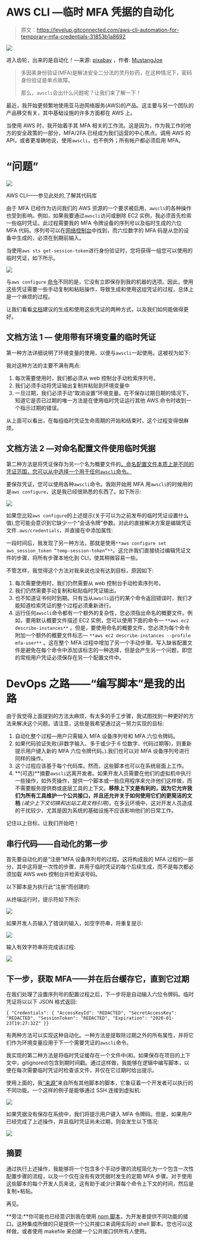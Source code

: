 # AWS CLI —临时 MFA 凭据的自动化

> 原文：<https://levelup.gitconnected.com/aws-cli-automation-for-temporary-mfa-credentials-31853b1a8692>

![](img/84b4f698248694d590658a785857b5a2.png)

进入齿轮，出来的是自动化！—来源: [pixabay](https://pixabay.com/photos/gears-cogs-machine-machinery-1236578/) ，作者: [MustangJoe](https://pixabay.com/users/MustangJoe-2162920/)

> 多因素身份验证(MFA)是解决安全二分法的灵丹妙药，在这种情况下，密码身份验证是单点故障。
> 
> 那么，`awscli`会出什么问题呢？让我们来了解一下！

最近，我开始更频繁地使用亚马逊网络服务(AWS)的产品。这主要与另一个团队的产品移交有关，其中基础设施的许多方面都在 AWS 上。

当使用 AWS 时，我开始着手其 MFA 相关的工作流。这是因为，作为我工作的地方的安全政策的一部分，MFA/2FA 已经成为我们运营的中心焦点。调用 AWS 的 API，或者更准确地说，使用`awscli`，也不例外；所有帐户都必须启用 MFA。

# “问题”

![](img/ec48f580d548e05a63e67c83b667bd67.png)

AWS CLI——参见此处的,了解其代码库

由于 MFA 已经作为访问我们的 AWS 资源的一个要求被启用，`awscli`的各种操作也受到影响。例如，如果我要通过`awscli`访问或删除 EC2 实例，我必须首先检索一些临时凭证。此过程需要我的 MFA 令牌设备的序列号以及临时生成的六位 MFA 代码。序列号可以在[网络控制台](https://console.aws.amazon.com/iam/home#/security_credentials)中找到，而六位数字的 MFA 码是从您的设备中生成的，必须在到期前输入。

当使用`aws sts get-session-token`进行身份验证时，您将获得一组您可以使用的临时凭证，如下所示。

![](img/08dceea29abff837cb836fe87fd173ae.png)

与`aws configure` [命令](https://docs.aws.amazon.com/cli/latest/userguide/cli-chap-configure.html#cli-quick-configuration)不同的是，它没有立即保存到我的机器的选项。因此，使用这些凭证需要一些手动复制和粘贴操作，导致生成和使用这组凭证的过程，总体上是一个麻烦的过程。

让我们看看[文档](https://aws.amazon.com/premiumsupport/knowledge-center/authenticate-mfa-cli/)建议的生成和使用这些凭证的两种方式，以及我们如何能做得更好。

## **文档方法 1 —** 使用带有环境变量的临时凭证

第一种方法详细说明了环境变量的使用，以便与`awscli`一起使用。这被视为如下:

我对这种方法的主要不满有两点:

1.  每次需要使用时，我们都必须从 web 控制台手动检索序列号。
2.  我们必须手动将凭证输出复制并粘贴到环境变量中
3.  一旦过期，我们必须手动“取消设置”环境变量。在不保存过期日期的情况下，知道它是否已过期的唯一方法是在使用临时凭证运行其他 AWS 命令时收到一个指示过期的错误。

从上面可以看出，在每组临时凭证生命周期的开始和结束时，这个过程变得很麻烦。

## 文档方法 2 —对命名配置文件使用临时凭据

第二种方法是将凭证保存为另一个名为概要文件的[。命名配置文件本质上是不同的凭证范围，您可以从中选择一个用于任何`awscli`命令。](https://docs.aws.amazon.com/cli/latest/userguide/cli-configure-profiles.html)

要保存凭证，您可以使用各种`awscli`命令。我刚开始用 MFA 用`awscli`的时候用的是`aws configure`，这是我已经很熟悉的东西了。如下所示:

![](img/aaed7123c4bce0aa2424c98b91800884.png)

如果您比较`aws configure`的上述提示(关于可以为之前发布的临时凭证设置什么值),您可能会意识到它缺少一个“会话令牌”参数。对此的直接解决方案是编辑凭证文件`.aws/credentials`，并直接在中添加属性:

一段时间后，我发现了另一种方法，那就是使用`**aws configure set aws_session_token “temp-session-token”**`。这允许我们直接绕过编辑凭证文件的步骤，将所有步骤本地化到 CLI，使其稍微容易一些。

不管怎样，我觉得这个方法对我来说也没有达到目标，原因如下:

1.  每次需要使用时，我们仍然需要从 web 控制台手动检索序列号。
2.  我们仍然需要手动复制和粘贴临时凭证输出。
3.  也不知道证书何时到期。只有当从`awscli`运行的某个命令返回错误时，我们才能知道检索凭证的整个过程必须重新进行。
4.  运行任何`awscli`命令都有一个额外的复杂性，您必须指出命名的概要文件。例如，要用默认概要文件描述 EC2 实例，您可以使用下面的命令— `**aws ec2 describe-instances**` 。但是，要使用命名的概要文件，您必须为每个命令附加一个额外的概要文件标志— `**aws ec2 describe-instances --profile mfa-user**` 。这在整个 MFA 过程中增加了另一个手动步骤。写入缺省配置文件是避免在每个命令中添加该标志的一种选择，但是会产生另一个问题，即您的常规用户凭证必须保存在另一个配置文件中。

# DevOps 之路——“编写脚本”是我的出路

由于我觉得上面提到的方法太麻烦，有太多的手工步骤，我试图找到一种更好的方法来解决这个问题。请注意，这些是我希望通过这一努力实现的目标:

1.  自动化整个过程—用户只需输入 MFA 设备序列号和 MFA 六位令牌码。
2.  如果代码验证失败(非数字输入、多于或少于 6 位数字、代码过期等)，则重新提示用户键入新的 MFA 六位令牌代码。).我们也可以对 MFA 设备序列号进行同样的操作。
3.  这个过程应该基于每个代码库。然而，这些脚本也可以在系统层面上工作。
4.  **(可选)**摘要`awscli`远离开发者。如果开发人员需要在他们的虚拟机中执行一些操作，如外壳操作，提供一个脚本或一些应用程序来允许他们这样做，而不需要服务提供商或底层工具的上下文。**移除上下文是有利的，因为它允许我们为所有工具维护一个公共接口，并且还允许关于如何使用它们的更简洁的文档** *(减少上下文切换和出站工具文档引用)*。在多云环境中，这对开发人员造成的干扰较少，尤其是因为系统的基础设施不应该影响他们的日常工作。

记住以上目标，让我们开始吧！

## 串行代码——自动化的第一步

首先要自动化的是“注册”MFA 设备序列号的过程。这将构成我的 MFA 过程的一部分，其中这将是一次性的步骤，并用于临时凭证的每个后续生成，而不是每次都必须加载 AWS web 控制台并检索该号码。

以下脚本是为执行此“注册”而创建的:

从终端运行时，提示符如下所示:

![](img/b3245572e5885aa706c3fa245de7449b.png)

如果开发人员输入了错误的输入，如空字符串，将重复提示:

![](img/ba22f6e70a00fe34adf08aed5ce38900.png)

输入有效字符串将完成该过程:

![](img/43a3974e03da0260e339c3e2369899c0.png)

## 下一步，获取 MFA——并在后台缓存它，直到它过期

在我们处理了设置序列号的配置过程之后，下一步将是自动输入六位令牌码。临时凭证将以以下 JSON 格式返回:

```
{ "Credentials": { "AccessKeyId": "REDACTED", "SecretAccessKey": "REDACTED", "SessionToken": "REDACTED", "Expiration": "2020-01-23T19:27:32Z" }}
```

有两种方法可以实现这种自动化。一种方法是提取除过期之外的所有属性，并将它们作为环境变量应用于下一个需要凭证的`awscli`命令。

我实现的第二种方法是将临时凭证缓存在一个文件中(和。如果保存在项目的上下文中，gitignored)包含到期时间戳。通过这样做，我能够在逻辑中编写脚本，以便在每次需要临时凭证时检查该文件，并仅在它过期时给出提示。

使用上面的，我[“来源”](https://bash.cyberciti.biz/guide/Source_command)来自所有其他脚本的脚本，它象征着一个开发者可以执行的不同功能。一个这样的例子是能够通过 SSH 连接到虚拟机:

![](img/09ddec526bdcb95cf2ca75cf0c41143d.png)

如果凭据没有保存在系统中，我们将提示用户键入 MFA 令牌码。但是，如果用户已经完成了上述操作，并且临时凭证尚未过期，则会发生以下情况:

![](img/e6de55b2c6041cdf5d0160ca9fee7b10.png)

## 摘要

通过执行上述操作，我能够将一个包含多个手动步骤的流程简化为一个包含一次性配置步骤的流程，以及一个仅在没有有效凭据时发生的定期 MFA 步骤。对于使用这些脚本的每个开发人员来说，这有助于减少计算每个命令上下文的时间，然后是复制+粘贴。

再见。

**旁注:**你可能也已经意识到我在使用 [npm 脚本](https://docs.npmjs.com/misc/scripts)，为开发者提供不同功能的接口。这种集成所做的只是提供一个公共接口来调用实际的 shell 脚本。您也可以这样做，或者使用 makefile 来创建一个公共接口供所有人使用。